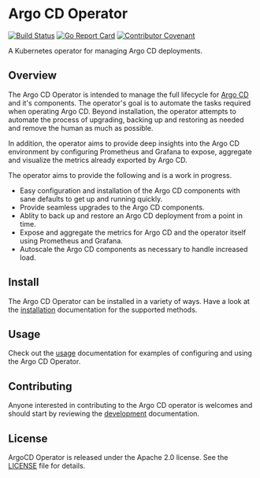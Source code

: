 # Argo CD Operator
[![Build Status](https://travis-ci.org/jmckind/argocd-operator.svg?branch=master)](https://travis-ci.org/jmckind/argocd-operator)
[![Go Report Card](https://goreportcard.com/badge/argoproj-labs/argocd-operator "Go Report Card")](https://goreportcard.com/report/argoproj-labs/argocd-operator)
[![Contributor Covenant](https://img.shields.io/badge/Contributor%20Covenant-v2.0%20adopted-ff69b4.svg)](code-of-conduct.md) 

A Kubernetes operator for managing Argo CD deployments.

## Overview

The Argo CD Operator is intended to manage the full lifecycle for [Argo CD][argocd_home] and it's components. The 
operator's goal is to automate the tasks required when operating Argo CD. Beyond installation, the operator attempts to  
automate the process of upgrading, backing up and restoring as needed and remove the human as much as possible.

In addition, the operator aims to provide deep insights into the Argo CD environment by configuring Prometheus and 
Grafana to expose, aggregate and visualize the metrics already exported by Argo CD. 

The operator aims to provide the following and is a work in progress.

* Easy configuration and installation of the Argo CD components with sane defaults to get up and running quickly.
* Provide seamless upgrades to the Argo CD components.
* Ablity to back up and restore an Argo CD deployment from a point in time.
* Expose and aggregate the metrics for Argo CD and the operator itself using Prometheus and Grafana.
* Autoscale the Argo CD components as necessary to handle increased load.

## Install

The Argo CD Operator can be installed in a variety of ways. 
Have a look at the [installation][docs_install] documentation for the supported methods.

## Usage 

Check out the [usage][docs_usage] documentation for examples of configuring and using the Argo CD Operator. 

## Contributing

Anyone interested in contributing to the Argo CD operator is welcomes and 
should start by reviewing the [development][docs_dev] documentation.

## License

ArgoCD Operator is released under the Apache 2.0 license. See the [LICENSE][license_file] file for details.

[argocd_home]:https://argoproj.github.io/projects/argo-cd
[docs_dev]:./docs/development.md
[docs_install]:./docs/install.md
[docs_usage]:./docs/usage.md
[license_file]:./LICENSE
